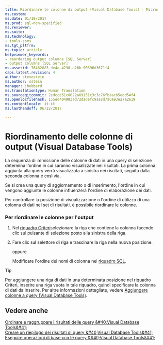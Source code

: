 ```yaml
---
title: Riordinare le colonne di output (Visual Database Tools) | Microsoft Docs
ms.custom: 
ms.date: 01/19/2017
ms.prod: sql-non-specified
ms.reviewer: 
ms.suite: 
ms.technology:
- tools-ssms
ms.tgt_pltfrm: 
ms.topic: article
helpviewer_keywords:
- reordering output columns [SQL Server]
- output columns [SQL Server]
ms.assetid: 76462885-de4a-4290-a26b-90696d3671f4
caps.latest.revision: 4
author: stevestein
ms.author: sstein
manager: jhubbard
ms.translationtype: Human Translation
ms.sourcegitcommit: 2edcce51c6822a89151c3c3c76fbaacb5edd54f4
ms.openlocfilehash: 155ed404983ad72dadefc9aa8d7a6a93e27a2619
ms.contentlocale: it-it
ms.lasthandoff: 06/22/2017

---
```

# <a name="reorder-output-columns-visual-database-tools"></a>Riordinamento delle colonne di output (Visual Database Tools)
La sequenza di immissione delle colonne di dati in una query di selezione determina l'ordine in cui saranno visualizzate nei risultati. La prima colonna aggiunta alla query verrà visualizzata a sinistra nei risultati, seguita dalla seconda colonna e così via.  
  
Se si crea una query di aggiornamento o di inserimento, l'ordine in cui vengono aggiunte le colonne influenzerà l'ordine di elaborazione dei dati.  
  
Per controllare la posizione di visualizzazione o l'ordine di utilizzo di una colonna di dati nel set di risultati, è possibile riordinare le colonne.  
  
### <a name="to-reorder-columns-for-output"></a>Per riordinare le colonne per l'output  
  
1.  Nel [riquadro Criteri](../../ssms/visual-db-tools/criteria-pane-visual-database-tools.md)selezionare la riga che contiene la colonna facendo clic sul pulsante di selezione posto alla sinistra della riga.  
  
2.  Fare clic sul selettore di riga e trascinare la riga nella nuova posizione.  
  
    oppure  
  
    Modificare l'ordine dei nomi di colonna nel [riquadro SQL](../../ssms/visual-db-tools/sql-pane-visual-database-tools.md).  
  
> [!TIP]  
> Per aggiungere una riga di dati in una determinata posizione nel riquadro Criteri, inserire una riga vuota in tale riquadro, quindi specificare la colonna di dati da inserire. Per altre informazioni dettagliate, vedere [Aggiungere colonne a query &#40;Visual Database Tools&#41;](../../ssms/visual-db-tools/add-columns-to-queries-visual-database-tools.md).  
  
## <a name="see-also"></a>Vedere anche  
[Ordinare e raggruppare i risultati delle query &amp;#40;Visual Database Tools&amp;#41;](../../ssms/visual-db-tools/sort-and-group-query-results-visual-database-tools.md)  
[Creare un riepilogo dei risultati di query &amp;#40;Visual Database Tools&amp;#41;](../../ssms/visual-db-tools/summarize-query-results-visual-database-tools.md)  
[Eseguire operazioni di base con le query &amp;#40;Visual Database Tools&amp;#41;](../../ssms/visual-db-tools/perform-basic-operations-with-queries-visual-database-tools.md)  
  

